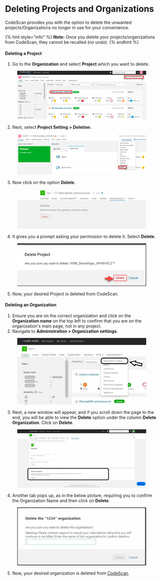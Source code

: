 # Deleting Projects and Organizations

CodeScan provides you with the option to delete the unwanted projects/Organizations no longer in use for your convenience.

{% hint style="info" %}
**Note:** Once you delete your projects/organizations from CodeScan, they cannot be recalled (no undo).
{% endhint %}

#### Deleting a Project <a href="#deleting-a-project" id="deleting-a-project"></a>

1. Go to the **Organization** and select **Project** which you want to delete.

<figure><img src="../../../../.gitbook/assets/image (24) (1) (1) (1).png" alt=""><figcaption></figcaption></figure>

2. Next, select **Project Setting > Deletion**.

<figure><img src="../../../../.gitbook/assets/image (25) (1) (1) (1).png" alt=""><figcaption></figcaption></figure>

3. Now click on the option **Delete**.

<figure><img src="../../../../.gitbook/assets/image (26) (1) (1) (1).png" alt=""><figcaption></figcaption></figure>

4. It gives you a prompt asking your permission to delete it. Select **Delete**.

<figure><img src="../../../../.gitbook/assets/image (27) (1) (1) (1).png" alt=""><figcaption></figcaption></figure>

5. Now, your desired Project is deleted from CodeScan.

#### Deleting an Organization <a href="#deleting-an-organization" id="deleting-an-organization"></a>

1. Ensure you are on the correct organization and click on the **Organization name** on the top left to confirm that you are on the organization's main page, not in any project.
2. Navigate to **Administration > Organization settings**.

<figure><img src="../../../../.gitbook/assets/image (28) (1) (1) (1).png" alt=""><figcaption></figcaption></figure>

3. Next, a new window will appear, and if you scroll down the page to the end, you will be able to view the **Delete** option under the column **Delete Organization**. Click on **Delete**.

<figure><img src="../../../../.gitbook/assets/image (29) (1) (1) (1).png" alt="" width="563"><figcaption></figcaption></figure>

4. Another tab pops up, as in the below picture, requiring you to confirm the Organization Name and then click on **Delete**.

<figure><img src="../../../../.gitbook/assets/image (30) (1) (1) (1).png" alt="" width="527"><figcaption></figcaption></figure>

5. Now, your desired organization is deleted from [CodeScan](https://www.codescan.io/).
